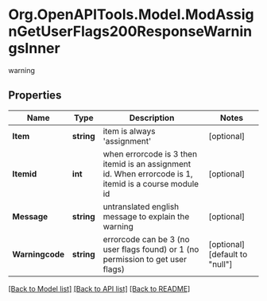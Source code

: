 # Org.OpenAPITools.Model.ModAssignGetUserFlags200ResponseWarningsInner
warning

## Properties

Name | Type | Description | Notes
------------ | ------------- | ------------- | -------------
**Item** | **string** | item is always &#39;assignment&#39; | [optional] 
**Itemid** | **int** | when errorcode is 3 then itemid is an assignment id. When errorcode is 1, itemid is a course module id | [optional] 
**Message** | **string** | untranslated english message to explain the warning | [optional] 
**Warningcode** | **string** | errorcode can be 3 (no user flags found) or 1 (no permission to get user flags) | [optional] [default to "null"]

[[Back to Model list]](../README.md#documentation-for-models) [[Back to API list]](../README.md#documentation-for-api-endpoints) [[Back to README]](../README.md)

